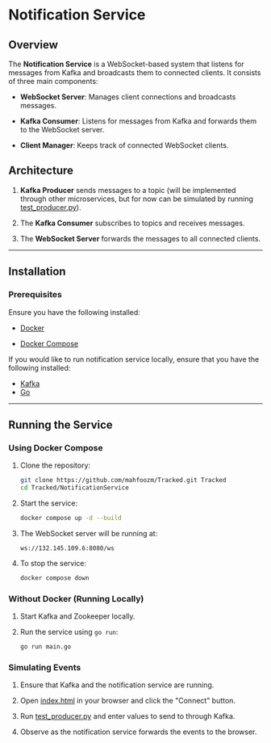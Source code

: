 # Notification Service

## Overview

The **Notification Service** is a WebSocket-based system that listens for messages from Kafka and broadcasts them to connected clients. It consists of three main components:

- **WebSocket Server**: Manages client connections and broadcasts messages.

- **Kafka Consumer**: Listens for messages from Kafka and forwards them to the WebSocket server.

- **Client Manager**: Keeps track of connected WebSocket clients.

## Architecture

1. **Kafka Producer** sends messages to a topic (will be implemented through other microservices, but for now can be simulated by running [test_producer.py](./test_producer.py)).

2. The **Kafka Consumer** subscribes to topics and receives messages.

3. The **WebSocket Server** forwards the messages to all connected clients.

---

## Installation

### Prerequisites

Ensure you have the following installed:

- [Docker](https://www.docker.com/)

- [Docker Compose](https://docs.docker.com/compose/)

If you would like to run notification service locally, ensure that you have the following installed:

- [Kafka](https://kafka.apache.org/)
- [Go](https://go.dev/)

---

## Running the Service

### Using Docker Compose

1. Clone the repository:

   ```sh
   git clone https://github.com/mahfoozm/Tracked.git Tracked
   cd Tracked/NotificationService
   ```

2. Start the service:

   ```sh
   docker compose up -d --build
   ```

3. The WebSocket server will be running at:

   ```
   ws://132.145.109.6:8080/ws
   ```

4. To stop the service:

   ```sh
   docker compose down
   ```

### Without Docker (Running Locally)

1. Start Kafka and Zookeeper locally.

3. Run the service using `go run`:

   ```sh
   go run main.go
   ```

### Simulating Events

1. Ensure that Kafka and the notification service are running.

2. Open [index.html](./index.html) in your browser and click the "Connect" button.

3. Run [test_producer.py](./test_producer.py) and enter values to send to through Kafka.

4. Observe as the notification service forwards the events to the browser.
